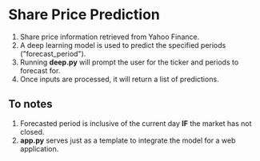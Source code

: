# Share Price Prediction

1. Share price information retrieved from Yahoo Finance.
2. A deep learning model is used to predict the specified periods ("forecast_period").
3. Running **deep.py** will prompt the user for the ticker and periods to forecast for.
4. Once inputs are processed, it will return a list of predictions.

## To notes
1. Forecasted period is inclusive of the current day **IF** the market has not closed.
2. **app.py** serves just as a template to integrate the model for a web application.